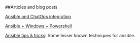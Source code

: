 ##Articles and blog posts

[Ansible and ChatOps integration](http://stackstorm.com/2015/06/24/ansible-chatops-get-started-%f0%9f%9a%80/)

[Ansible + Windows + Powershell](http://www.slideshare.net/jhawkesworth/ansible-windows-and-powershellpresentation)

[Ansible tips & tricks](http://www.slideshare.net/bcoca/ansible-tips-tricks): Some lesser known techniques for ansible.